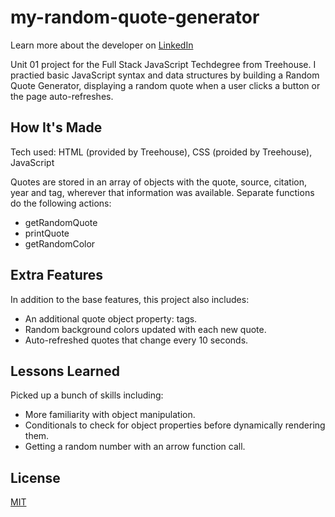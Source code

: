 # my-random-quote-generator
Learn more about the developer on <a href="https://www.linkedin.com/in/tamarabuilds/" target="_blank">LinkedIn</a>


Unit 01 project for the Full Stack JavaScript Techdegree from Treehouse. I practied basic JavaScript syntax and data structures by building a Random Quote Generator, displaying a random quote when a user clicks a button or the page auto-refreshes.


## How It's Made

Tech used: HTML (provided by Treehouse), CSS (proided by Treehouse), JavaScript

Quotes are stored in an array of objects with the quote, source, citation, year and tag, wherever that information was available. Separate functions do the following actions:
 * getRandomQuote
 * printQuote
 * getRandomColor


## Extra Features

In addition to the base features, this project also includes:
 * An additional quote object property: tags.
 * Random background colors updated with each new quote.
 * Auto-refreshed quotes that change every 10 seconds.


## Lessons Learned

Picked up a bunch of skills including:
 * More familiarity with object manipulation.
 * Conditionals to check for object properties before dynamically rendering them.
 * Getting a random number with an arrow function call.


## License

[MIT](https://choosealicense.com/licenses/mit/)
